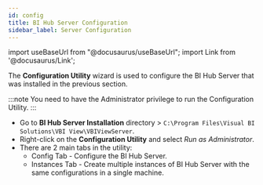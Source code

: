 ```yaml
---
id: config
title: BI Hub Server Configuration
sidebar_label: Server Configuration
---
```


import useBaseUrl from "@docusaurus/useBaseUrl";
import Link from '@docusaurus/Link';

The **Configuration Utility** wizard is used to configure the BI Hub Server that was installed in the 
previous section.

:::note
You need to have the Administrator privilege to run the Configuration Utility.
:::

* Go to **BI Hub Server Installation** directory > `C:\Program Files\Visual BI Solutions\VBI View\VBIViewServer`.
* Right-click on the **Configuration Utility** and select *Run as Administrator*.
* There are 2 main tabs in the utility:
  - <Link to={useBaseUrl('docs/installation-guide/install-bihub-windows/server/config/config-tab')}>Config Tab</Link> - Configure the BI Hub Server.
  - <Link to={useBaseUrl('docs/installation-guide/install-bihub-windows/server/config/instances-tab')}>Instances Tab</Link> - Create multiple instances of BI Hub Server with the same configurations in a single machine.
